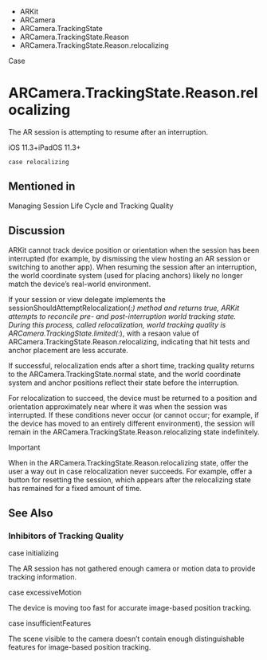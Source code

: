 

- ARKit
- ARCamera
- ARCamera.TrackingState
- ARCamera.TrackingState.Reason
-  ARCamera.TrackingState.Reason.relocalizing 

Case

# ARCamera.TrackingState.Reason.relocalizing

The AR session is attempting to resume after an interruption.

iOS 11.3+iPadOS 11.3+

``` source
case relocalizing
```

## Mentioned in 

Managing Session Life Cycle and Tracking Quality

## Discussion

ARKit cannot track device position or orientation when the session has been interrupted (for example, by dismissing the view hosting an AR session or switching to another app). When resuming the session after an interruption, the world coordinate system (used for placing anchors) likely no longer match the device’s real-world environment.

If your session or view delegate implements the sessionShouldAttemptRelocalization(_:) method and returns true, ARKit attempts to reconcile pre- and post-interruption world tracking state. During this process, called *relocalization*, world tracking quality is ARCamera.TrackingState.limited(_:), with a resaon value of ARCamera.TrackingState.Reason.relocalizing, indicating that hit tests and anchor placement are less accurate.

If successful, relocalization ends after a short time, tracking quality returns to the ARCamera.TrackingState.normal state, and the world coordinate system and anchor positions reflect their state before the interruption.

For relocalization to succeed, the device must be returned to a position and orientation approximately near where it was when the session was interrupted. If these conditions never occur (or cannot occur; for example, if the device has moved to an entirely different environment), the session will remain in the ARCamera.TrackingState.Reason.relocalizing state indefinitely.

Important

When in the ARCamera.TrackingState.Reason.relocalizing state, offer the user a way out in case relocalization never succeeds. For example, offer a button for resetting the session, which appears after the relocalizing state has remained for a fixed amount of time.

## See Also

### Inhibitors of Tracking Quality

case initializing

The AR session has not gathered enough camera or motion data to provide tracking information.

case excessiveMotion

The device is moving too fast for accurate image-based position tracking.

case insufficientFeatures

The scene visible to the camera doesn’t contain enough distinguishable features for image-based position tracking.

